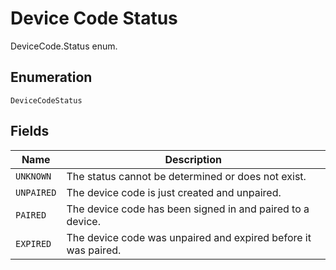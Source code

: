 <!-- Optimized: 2025-10-06 -->
<!-- RPM: 1.6.2.1.1.6.2.1_device-code-status_20251006 -->
<!-- Session: E2E RPM DNA Application -->
<!-- AOM: RND (Reggie & Dro) -->
<!-- COI: TECHNOLOGY -->
<!-- RPM: HIGH -->
<!-- ACTION: BUILD -->

# Device Code Status

DeviceCode.Status enum.

## Enumeration

`DeviceCodeStatus`

## Fields

| Name | Description |
|  --- | --- |
| `UNKNOWN` | The status cannot be determined or does not exist. |
| `UNPAIRED` | The device code is just created and unpaired. |
| `PAIRED` | The device code has been signed in and paired to a device. |
| `EXPIRED` | The device code was unpaired and expired before it was paired. |
